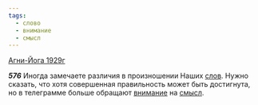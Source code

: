 ```yaml
---
tags:
  - слово
  - внимание
  - смысл
---
```


[Агни-Йога 1929г](/agni/1929)

___576___
Иногда замечаете различия в произношении Наших [слов](/tag/#слово). Нужно сказать, что хотя совершенная правильность может быть достигнута, но в телеграмме больше обращают [внимание](/tag/#внимание) на [смысл](/tag/#смысл).
